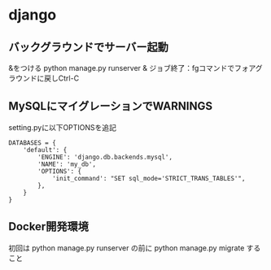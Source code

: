 # django

## バックグラウンドでサーバー起動
&をつける
python manage.py runserver &
ジョブ終了：fgコマンドでフォアグラウンドに戻しCtrl-C

## MySQLにマイグレーションでWARNINGS
setting.pyに以下OPTIONSを追記
```
DATABASES = {
    'default': {
        'ENGINE': 'django.db.backends.mysql',
        'NAME': 'my_db',
        'OPTIONS': {
            'init_command': "SET sql_mode='STRICT_TRANS_TABLES'",
        },
    }
}
```
## Docker開発環境
初回は
python manage.py runserver
の前に
python manage.py migrate
すること
